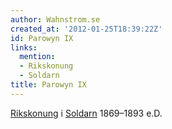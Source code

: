```yaml
---
author: Wahnstrom.se
created_at: '2012-01-25T18:39:22Z'
id: Parowyn IX
links:
  mention:
  - Rikskonung
  - Soldarn
title: Parowyn IX
---
```


[Rikskonung] i [Soldarn] 1869–1893 e.D.

  [Rikskonung]: Rikskonung
  [Soldarn]: Soldarn